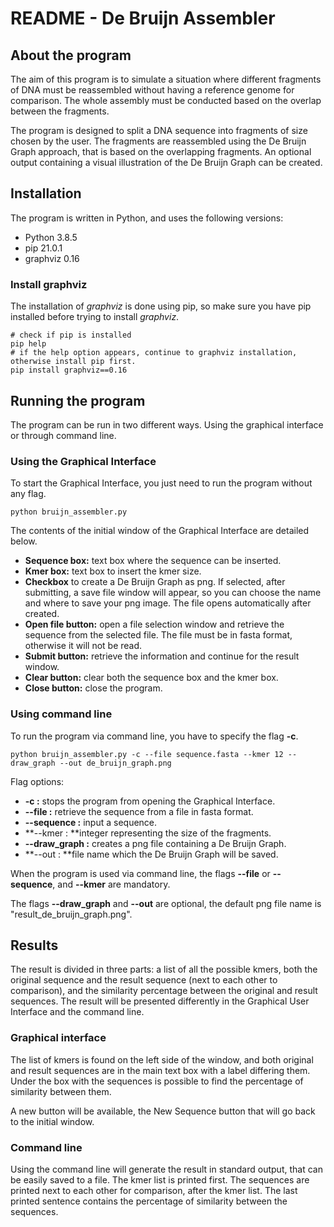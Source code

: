 # README - De Bruijn Assembler



## About the program

The aim of this program is to simulate a situation where different fragments of DNA must be reassembled without having a reference genome for comparison. The whole assembly must be conducted based on the overlap between the fragments.

The program is designed to split a DNA sequence into fragments of size chosen by the user. The fragments are reassembled using the De Bruijn Graph approach, that is based on the overlapping fragments.  An optional output containing a visual illustration of the De Bruijn Graph can be created.



## Installation

The program is written in Python, and uses the following versions:

- Python 3.8.5
- pip 21.0.1
- graphviz 0.16

### Install graphviz

The installation of *graphviz* is done using pip, so make sure you have pip installed before trying to install *graphviz*.

```
# check if pip is installed
pip help
# if the help option appears, continue to graphviz installation, otherwise install pip first.
pip install graphviz==0.16
```



## Running the program

The program can be run in two different ways. Using the graphical interface or through command line.

### Using the Graphical Interface

To start the Graphical Interface, you just need to run the program without any flag.

```
python bruijn_assembler.py
```

The contents of the initial window of the Graphical Interface are detailed below.

- **Sequence box:** text box where the sequence can be inserted.
- **Kmer box:** text box to insert the kmer size.
- **Checkbox** to create a De Bruijn Graph as png. If selected, after submitting, a save file window will appear, so you can choose the name and where to save your png image. The file opens automatically after created.
- **Open file button:** open a file selection window and retrieve the sequence from the selected file. The file must be in fasta format, otherwise it will not be read.
- **Submit button:** retrieve the information and continue for the result window.
- **Clear button:** clear both the sequence box and the kmer box.
- **Close button:** close the program.

### Using command line

To run the program via command line, you have to specify the flag **-c**.

```
python bruijn_assembler.py -c --file sequence.fasta --kmer 12 --draw_graph --out de_bruijn_graph.png
```

Flag options:

- **-c :** stops the program from opening the Graphical Interface.
- **--file :** retrieve the sequence from a file in fasta format.
- **--sequence :** input a sequence.
- **--kmer : **integer representing the size of the fragments.
- **--draw_graph :** creates a png file containing a De Bruijn Graph.
- **--out : **file name which the De Bruijn Graph will be saved.

When the program is used via command line, the flags **--file** or **--sequence**, and **--kmer** are mandatory. 

The flags **--draw_graph** and **--out** are optional, the default png file name is "result_de_bruijn_graph.png".



## Results

The result is divided in three parts: a list of all the possible kmers, both the original sequence and the result sequence (next to each other to comparison), and the similarity percentage between the original and result sequences. The result will be presented differently in the Graphical User Interface and the command line.

### Graphical interface

The list of kmers is found on the left side of the window, and both original and result sequences are in the main text box with a label differing them. Under the box with the sequences is possible to find the percentage of similarity between them.

A new button will be available, the New Sequence button that will go back to the initial window.

### Command line

Using the command line will generate the result in standard output, that can be easily saved to a file. The kmer list is printed first. The sequences are printed next to each other for comparison, after the kmer list. The last printed sentence contains the percentage of similarity between the sequences.




